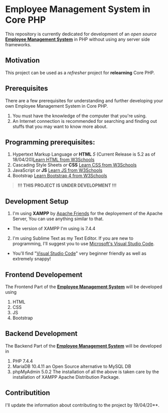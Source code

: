 # Employee Management System in Core PHP
This repository is currently dedicated for development of an *open source* [**Employee Management System**](https://github.com/ezazakhtar/Employee-Management-System) in PHP without using any server side frameworks.

## Motivation
This project can be used as a *refresher* project for **relearning** Core PHP.

## Prerequisites
There are a few prerequisites for understanding and further developing your own Employee Management System in Core PHP.
1. You must have the knowledge of the computer that you're using.
2. An Internet connection is recommended for searching and finding out stuffs that you may want to know more about.

## Programming prerequisites:
1. Hypertext Markup Language *or* **HTML** *5* (Current Release is 5.2 as of 18/04/20)[Learn HTML from W3Schools](https://www.w3schools.com/html/)
2. Cascading Style Sheets *or* **CSS** [Learn CSS from W3Schools](https://www.w3schools.com/css/)
3. JavaScript *or* **JS** [Learn JS from W3Schools](https://www.w3schools.com/js/)
4. Bootstrap [Learn Bootstrap 4 from W3Schools](https://www.w3schools.com/bootstrap4/)


> **!!! THIS PROJECT IS UNDER DEVELOPMENT !!!**


## Development Setup
1. I'm using **XAMPP** by [Apache Friends](http://www.apachefriends.org) for the deployement of the Apache Server, You can use anything similar to that.
  - The version of XAMPP I'm using is 7.4.4
2. I'm using Sublime Text as my Text Editor. If you are new to programming, I'll suggest you to use [Microsoft's Visual Studio Code](https://code.visualstudio.com/).
  - You'll find "[Visual Studio Code](https://code.visualstudio.com/)" very beginner friendly as well as extremely snappy!

## Frontend Developement
The Frontend Part of the [**Employee Management System**](https://github.com/ezazakhtar/Employee-Management-System) will be developed using
 1. HTML
 2. CSS
 3. JS
 4. Bootstrap

## Backend Development
The Backend Part of the [**Employee Management System**](https://github.com/ezazakhtar/Employee-Management-System) will be developed in
 1. PHP 7.4.4
 2. MariaDB 10.4.11 an Open Source alternative to MySQL DB
 3. phpMyAdmin 5.0.2
The installation of all the above is taken care by the installation of XAMPP Apache Distribution Package.

## Contributition
I'll update the information about contributing to the project by 19/04/20**.
